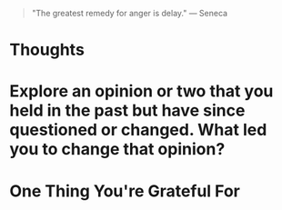 
> \"The greatest remedy for anger is delay.\" — Seneca

# Thoughts

# Explore an opinion or two that you held in the past but have since questioned or changed. What led you to change that opinion?

# One Thing You're Grateful For

